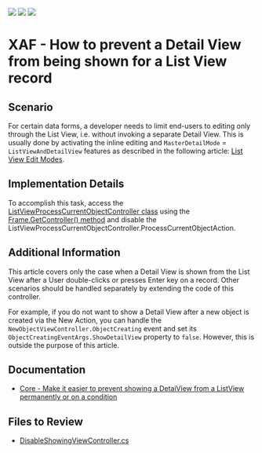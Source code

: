<!-- default badges list -->
![](https://img.shields.io/endpoint?url=https://codecentral.devexpress.com/api/v1/VersionRange/128592237/22.2.4%2B)
[![](https://img.shields.io/badge/Open_in_DevExpress_Support_Center-FF7200?style=flat-square&logo=DevExpress&logoColor=white)](https://supportcenter.devexpress.com/ticket/details/E622)
[![](https://img.shields.io/badge/📖_How_to_use_DevExpress_Examples-e9f6fc?style=flat-square)](https://docs.devexpress.com/GeneralInformation/403183)
<!-- default badges end -->

# XAF - How to prevent a Detail View from being shown for a List View record

## Scenario

For certain data forms, a developer needs to limit end-users to editing only through the List View, i.e. without invoking a separate Detail View. This is usually done by activating the inline editing and `MasterDetailMode` = `ListViewAndDetailView` features as described in the following article: [List View Edit Modes](https://docs.devexpress.com/eXpressAppFramework/113249/ui-construction/views/list-view-edit-modes).

## Implementation Details

To accomplish this task, access the [ListViewProcessCurrentObjectController class](https://docs.devexpress.com/eXpressAppFramework/DevExpress.ExpressApp.SystemModule.ListViewProcessCurrentObjectController) using the [Frame.GetController<ControllerType>() method](https://docs.devexpress.com/eXpressAppFramework/DevExpress.ExpressApp.Frame.GetController--1) and disable the ListViewProcessCurrentObjectController.ProcessCurrentObjectAction.

## Additional Information

This article covers only the case when a Detail View is shown from the List View after a User double-clicks or presses Enter key on a record. Other scenarios should be handled separately by extending the code of this controller.

For example, if you do not want to show a Detail View after a new object is created via the New Action, you can handle the `NewObjectViewController.ObjectCreating` event and set its `ObjectCreatingEventArgs.ShowDetailView` property to `false`. However, this is outside the purpose of this article.

## Documentation

* [Core - Make it easier to prevent showing a DetaiView from a ListView permanently or on a condition](https://supportcenter.devexpress.com/ticket/details/s34026/core-make-it-easier-to-prevent-showing-a-detaiview-from-a-listview-permanently-or-on-a)

## Files to Review

* [DisableShowingViewController.cs](./CS/EFCore/MySolution/MySolution.Module/Controllers/DisableShowingViewController.cs)
